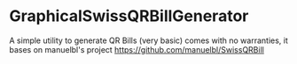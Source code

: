 # GraphicalSwissQRBillGenerator

A simple utility to generate QR Bills (very basic) comes with no warranties, it bases on manuelbl's project https://github.com/manuelbl/SwissQRBill
